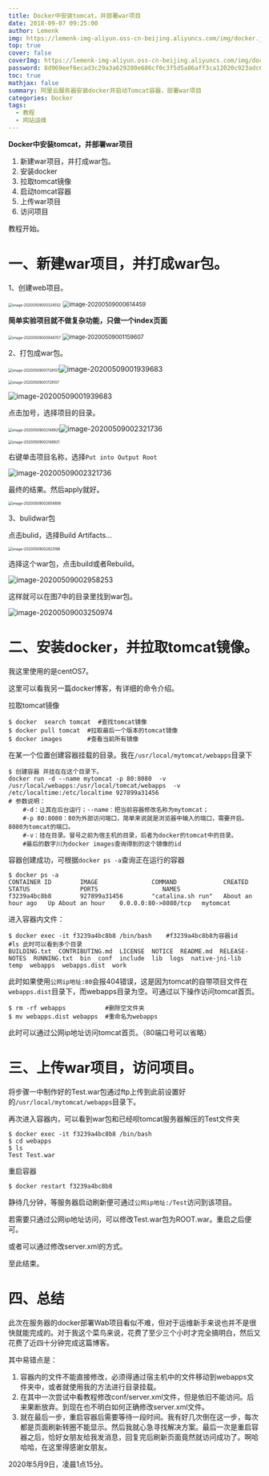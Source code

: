 ```yaml
---
title: Docker中安装tomcat，并部署war项目
date: 2018-09-07 09:25:00
author: Lemenk
img: https://lemenk-img-aliyun.oss-cn-beijing.aliyuncs.com/img/docker.jpg
top: true
cover: false
coverImg: https://lemenk-img-aliyun.oss-cn-beijing.aliyuncs.com/img/docker.jpg
password: 8d969eef6ecad3c29a3a629280e686cf0c3f5d5a86aff3ca12020c923adc6c92
toc: true
mathjax: false
summary: 阿里云服务器安装docker并启动Tomcat容器，部署war项目
categories: Docker
tags:
  - 教程
  - 网站运维
---
```


**Docker中安装tomcat，并部署war项目**

1. 新建war项目，并打成war包。
2. 安装docker
3. 拉取tomcat镜像
4. 启动tomcat容器
5. 上传war项目
6. 访问项目



教程开始。

# 一、新建war项目，并打成war包。

1、创建web项目。

<img src="https://lemenk-img-aliyun.oss-cn-beijing.aliyuncs.com/img/docker_tomcat_war_01.png" alt="image-20200509000324552" style="zoom:50%;" />

<img src="https://lemenk-img-aliyun.oss-cn-beijing.aliyuncs.com/img/docker_tomcat_war_02.png" alt="image-20200509000614459" style="zoom: 80%;" />

**简单实验项目就不做复杂功能，只做一个index页面**

<img src="https://lemenk-img-aliyun.oss-cn-beijing.aliyuncs.com/img/docker_tomcat_war_03.png" alt="image-20200509000948707" style="zoom:50%;" />

<img src="https://lemenk-img-aliyun.oss-cn-beijing.aliyuncs.com/img/docker_tomcat_war_04.png" alt="image-20200509001159607" style="zoom: 80%;" />

2、打包成war包。

<img src="https://lemenk-img-aliyun.oss-cn-beijing.aliyuncs.com/img/docker_tomcat_war_05.png" alt="image-20200509001728107" style="zoom:50%;" />![image-20200509001939683](upload%5Cimage-20200509001939683.png)

<img src="https://lemenk-img-aliyun.oss-cn-beijing.aliyuncs.com/img/docker_tomcat_war_05.png" alt="image-20200509001728107" style="zoom:50%;" />

![image-20200509001939683](https://lemenk-img-aliyun.oss-cn-beijing.aliyuncs.com/img/docker_tomcat_war_06.png)

点击加号，选择项目的目录。

<img src="https://lemenk-img-aliyun.oss-cn-beijing.aliyuncs.com/img/docker_tomcat_war_07.png" alt="image-20200509002148921" style="zoom:50%;" />![image-20200509002321736](upload%5Cimage-20200509002321736.png)

<img src="https://lemenk-img-aliyun.oss-cn-beijing.aliyuncs.com/img/docker_tomcat_war_07.png" alt="image-20200509002148921" style="zoom:50%;" />

右键单击项目名称，选择`Put into Output Root`

![image-20200509002321736](https://lemenk-img-aliyun.oss-cn-beijing.aliyuncs.com/img/docker_tomcat_war_08.png)

最终的结果。然后apply就好。

<img src="https://lemenk-img-aliyun.oss-cn-beijing.aliyuncs.com/img/docker_tomcat_war_09.png" alt="image-20200509002654806" style="zoom:50%;" />

3、bulidwar包

点击bulid，选择Build Artifacts...

<img src="https://lemenk-img-aliyun.oss-cn-beijing.aliyuncs.com/img/docker_tomcat_war_10.png" alt="image-20200509002823186" style="zoom:50%;" />

选择这个war包，点击build或者Rebuild。

![image-20200509002958253](https://lemenk-img-aliyun.oss-cn-beijing.aliyuncs.com/img/docker_tomcat_war_11.png)

这样就可以在图7中的目录里找到war包。

![image-20200509003250974](https://lemenk-img-aliyun.oss-cn-beijing.aliyuncs.com/img/image-20200509003250974.png)

# 二、安装docker，并拉取tomcat镜像。

我这里使用的是centOS7。

这里可以看我另一篇docker博客，有详细的命令介绍。

拉取tomcat镜像

~~~shell
$ docker  search tomcat  #查找tomcat镜像
$ docker pull tomcat  #拉取最后一个版本的tomcat镜像
$ docker images       #查看当前所有镜像
~~~

在某一个位置创建容器挂载的目录。我在`/usr/local/mytomcat/webapps`目录下

~~~shell
$ 创建容器 并挂在在这个目录下。
docker run -d --name mytomcat -p 80:8080  -v /usr/local/webapps:/usr/local/tomcat/webapps  -v /etc/localtime:/etc/localtime 927899a31456
# 参数说明：
	#-d：让其在后台运行；--name：把当前容器修改名称为mytomcat；
	#-p 80:8080：80为外部访问端口，简单来说就是浏览器中输入的端口，需要开启。8080为tomcat的端口。
	#-v：挂在目录。冒号之前为宿主机的目录，后者为docker的tomcat中的目录。
	#最后的数字川为docker images查询得到的这个镜像的id
~~~

容器创建成功，可根据`docker ps -a`查询正在运行的容器

~~~shell
$ docker ps -a
CONTAINER ID        IMAGE               COMMAND             CREATED             STATUS              PORTS                  NAMES
f3239a4bc8b8        927899a31456        "catalina.sh run"   About an hour ago   Up About an hour    0.0.0.0:80->8080/tcp   mytomcat
~~~

进入容器内文件：

~~~shell
$ docker exec -it f3239a4bc8b8 /bin/bash    #f3239a4bc8b8为容器id
#ls 此时可以看到多个目录
BUILDING.txt  CONTRIBUTING.md  LICENSE	NOTICE	README.md  RELEASE-NOTES  RUNNING.txt  bin  conf  include  lib	logs  native-jni-lib  temp  webapps  webapps.dist  work
~~~

此时如果使用`公网ip地址:80`会报404错误，这是因为tomcat的自带项目文件在`webapps.dist`目录下，而webapps目录为空。可通过以下操作访问tomcat首页。

~~~shell
$ rm -rf webapps           #删除空文件夹
$ mv webapps.dist webapps  #重命名为webapps
~~~

此时可以通过公网ip地址访问tomcat首页。（80端口号可以省略）

# 三、上传war项目，访问项目。

将步骤一中制作好的Test.war包通过ftp上传到此前设置好的`/usr/local/mytomcat/webapps`目录下。

再次进入容器内，可以看到war包和已经呗tomcat服务器解压的Test文件夹

~~~shell
$ docker exec -it f3239a4bc8b8 /bin/bash
$ cd webapps
$ ls
Test Test.war
~~~

重启容器

~~~shell
$ docker restart f3239a4bc8b8
~~~

静待几分钟，等服务器启动刷新便可通过`公网ip地址:/Test`访问到该项目。

若需要只通过公网ip地址访问，可以修改Test.war包为ROOT.war。重启之后便可。

或者可以通过修改server.xml的方式。

至此结束。



# 四、总结

此次在服务器的docker部署Wab项目看似不难，但对于运维新手来说也并不是很快就能完成的。对于我这个菜鸟来说，花费了至少三个小时才完全搞明白，然后又花费了近四十分钟完成这篇博客。

其中易错点是：

1. 容器内的文件不能直接修改，必须得通过宿主机中的文件移动到webapps文件夹中，或者就使用我的方法进行目录挂载。
2. 在其中一次尝试中看教程修改conf/server.xml文件，但是依旧不能访问。后来果断放弃。到现在也不明白如何正确修改server.xml文件。
3. 就在最后一步，重启容器后需要等待一段时间。我有好几次倒在这一步，每次都是页面刷新转圈不能显示。然后我就心急寻找解决方案。最后一次是重启容器之后，恰好女朋友给我发消息，回复完后刷新页面竟然就访问成功了。啊哈哈哈，在这里得感谢女朋友。

2020年5月9日，凌晨1点15分。